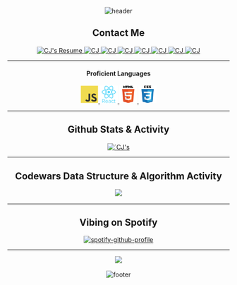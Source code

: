 <!-- HEADER -->
<div align="center">

![header](https://capsule-render.vercel.app/api?type=waving&color=0:301D42,10:553373,20:7a49a5,30:6D4194,40:A17FC0,50:C9B6DB,60:A17FC0,70:6D4194,80:7a49a5,90:553373,100:301D42&height=180&text=CJ%20Jones&fontAlignY=35&animation=scaleIn&desc=Software%20Engineer&descAlign=80&descAlignY=59&descSize=30)

 <!-- CONTACT ME -->
 <h2 align="center"> Contact Me </h2>
<div>
   <p align="center">
   <p align="center" style="right:103%;">
      <a href="https://www.seejonesengineer.com/assets/CJsSoftwareEngineeringResume.24a34476.pdf" target="_blank">
         <img align="center" src="https://img.shields.io/badge/Resume-000000?style=for-the-badge&logo=readthedocs&logoColor=white" alt="CJ's Resume"  />
      </a>  
      <a href="https://www.linkedin.com/in/cjones1827/" target="_blank">
         <img align="center" src="https://img.shields.io/badge/LinkedIn-0e76a8?style=for-the-badge&logo=linkedin&logoColor=white" alt="CJ"s LinkedIn" />
      </a>
      <a href="mailto:cj@seejonesengineer.com" target="blank">
         <img align="center" src="https://img.shields.io/badge/Email-d4af37?style=for-the-badge&logo=gmail&logoColor=white" alt="CJ"s Email" />
      </a>
       <a href="https://www.tiktok.com/@seejonesengineer" target="blank">
         <img align="center" src="https://img.shields.io/badge/Tiktok-00f2ea?style=for-the-badge&logo=TikTok&logoColor=white" alt="CJ"s TikTok" />
      </a>
      <a href="https://www.instagram.com/seejonesengineer/" target="blank">
         <img align="center" src="https://img.shields.io/badge/Instagram-4B0082?style=for-the-badge&logo=Instagram&logoColor=white" alt="CJ"s Instagram" />
      </a>
      <a href="https://twitter.com/cjonesengineer1" target="blank">
         <img align="center" src="https://img.shields.io/badge/Twitter-00acee?style=for-the-badge&logo=Twitter&logoColor=white" alt="CJ"s Twitter" />
      </a> 
      <a href="https://www.youtube.com/channel/UCIgDLvCc7d6pX1LrhgwLZMw" target="blank">
         <img align="center" src="https://img.shields.io/badge/Youtube-ff0000?style=for-the-badge&logo=Youtube&logoColor=white" alt="CJ"s Youtube" />
      </a> 
      <a href="https://www.seejonesengineer.com/" target="_blank">
         <img align="center" src="https://img.shields.io/badge/Portfolio-000000?style=for-the-badge&logo=opsgenie&logoColor=white" alt="CJ"s Portfolio"/>
      </a>
  </p>
</div>
<hr>

<!-- PROFICIENT LANGUAGES -->
<h4 align="center">Proficient Languages</h4>
<div  align="center" >
  <a href="https://developer.mozilla.org/en-US/docs/Web/JavaScript" target="_blank" rel="noreferrer">
    <img src="https://raw.githubusercontent.com/devicons/devicon/master/icons/javascript/javascript-original.svg" alt="javascript" width="40" height="40"/>
  </a>
  <a href="https://reactjs.org/" target="_blank" rel="noreferrer"> 
    <img src="https://raw.githubusercontent.com/devicons/devicon/master/icons/react/react-original-wordmark.svg" alt="react" width="40" height="40"/> 
  </a> 
  <a href="https://www.w3.org/html/" target="_blank" rel="noreferrer"> 
    <img src="https://raw.githubusercontent.com/devicons/devicon/master/icons/html5/html5-original-wordmark.svg" alt="html5" width="40" height="40"/>
  </a> 
  <a href="https://www.w3schools.com/css/" target="_blank" rel="noreferrer"> 
    <img src="https://raw.githubusercontent.com/devicons/devicon/master/icons/css3/css3-original-wordmark.svg" alt="css3" width="40" height="40"/> 
  </a>  
</div>
<hr>

 <!-- Github Stats & Activity -->
 <h2 align="center"> Github Stats & Activity </h2>
 <div align='center'>
<!-- <p align='center' display='flex' justify-content='space-between'>
  <a href="https://github.com/cjones-87"> <img align="center" style="margin:0.5rem" src="https://github-readme-stats.vercel.app/api?username=cjones-87&custom_title=CJ's%20Github%20Stats&card_width=100&show_icons=true&line_height=40&count_private=true&theme=midnight-purple" alt="CJ's GitHub Stats" /> 
  </a> 
<a href="https://github.com/cjones-87">
  <img align="center" src="https://github-readme-stats.vercel.app/api/top-langs/?username=cjones-87&custom_title=CJ's%20Most%20Used%20Languages&theme=midnight-purple" alt=`CJ's Most Used Languages`/>
</a> -->
<a href="https://github.com/cjones-87">
  <img align="center" src="https://github-readme-streak-stats.herokuapp.com?user=cjones-87&hide_border=true&date_format=M%20j%5B%2C%20Y%5D&theme=midnight-purple" alt=`CJ's Github Streak`/>
</a>
</p>  
</div>
<hr>

<!-- Codewars Activity -->
<div align="center" >
  <h2>Codewars Data Structure & Algorithm Activity</h2>
  <img src="https://www.codewars.com/users/cjones-87/badges/large" />
</div>
<hr>

<!-- Spotify -->

<h2 align="center">Vibing on Spotify</h2>
<div align="center">

[![spotify-github-profile](https://spotify-github-profile.vercel.app/api/view?uid=7jngi162r9ulpop20gz5hdyoo&cover_image=true&theme=default&bar_color=7d3ccd&bar_color_cover=false)](https://spotify-github-profile.vercel.app/api/view?uid=7jngi162r9ulpop20gz5hdyoo&redirect=true)

</div>
<hr>

<!-- Profile Views -->

![](https://komarev.com/ghpvc/?username=cjones-87&color=4b0082&style=for-the-badge&label=PROFILE+VISITORS)

<!-- FOOTER -->

![footer](https://capsule-render.vercel.app/api?type=waving&color=0:301D42,10:553373,20:7a49a5,30:6D4194,40:A17FC0,50:C9B6DB,60:A17FC0,70:6D4194,80:7a49a5,90:553373,100:301D42&height=100&reversal=true&section=footer)

</div>
